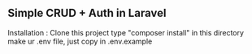 Simple CRUD + Auth in Laravel 
--
Installation : 
Clone this project
type "composer install" in this directory
make ur .env file, just copy in .env.example